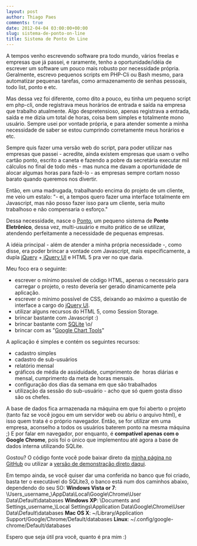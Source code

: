 ```yaml
---
layout: post
author: Thiago Paes
comments: true
date: 2012-04-04 03:00:00+00:00
slug: sistema-de-ponto-on-line
title: Sistema de Ponto On Line
---
```


A tempos venho escrevendo software pra todo mundo, vários freelas e empresas que já passei, e raramente, tenho a oportunidade/idéia de escrever um software um pouco mais robusto por necessidade própria. Geralmente, escrevo pequenos scripts em PHP-Cli ou Bash mesmo, para automatizar pequenas tarefas, como armazenamento de senhas pessoais, todo list, ponto e etc.

Mas dessa vez foi diferente, como dito a pouco, eu tinha um pequeno script em php-cli, onde registrava meus horários de entrada e saída na empresa que trabalho atualmente. Algo despretensioso, apenas registrava a entrada, saída e me dizia um total de horas, coisa bem simples e totalmente mono usuário. Sempre usei por vontade própria, e para atender somente a minha necessidade de saber se estou cumprindo corretamente meus horários e etc.

Sempre quis fazer uma versão web do script, para poder utilizar nas empresas que passei - acredite, ainda existem empresas que usam o velho cartão ponto, escrito a caneta e fazendo a pobre da secretária executar mil cálculos no final de todo mês - mas nunca me davam a oportunidade de alocar algumas horas para fazê-lo - as empresas sempre cortam nosso barato quando queremos nos divertir.

Então, em uma madrugada, trabalhando encima do projeto de um cliente, me veio um estalo: "- ei, a tempos quero fazer uma interface totalmente em Javascript, mas não posso fazer isso para um cliente, seria muito trabalhoso e não compensaria o esforço."

Dessa necessidade, nasce o [Ponto](http://mrprompt.hdfree.com.br/), um pequeno sistema de **Ponto Eletrônico**, dessa vez, multi-usuário e muito prático de se utilizar, atendendo perfeitamente a necessidade de pequenas empresas.

A idéia principal - além de atender a minha própria necessidade -, como disse, era poder brincar a vontade com Javascript, mais especificamente, a dupla [jQuery](http://jquery.com/) +[ jQuery UI](http://jqueryui.com/) e HTML 5 pra ver no que daria.

Meu foco era o seguinte:
- escrever o mínimo possível de código HTML, apenas o necessário para carregar o projeto, o resto deveria ser gerado dinamicamente pela aplicação.
- escrever o mínimo possível de CSS, deixando ao máximo a questão de interface a cargo do [jQuery UI](http://jqueryui.com/).
- utilizar alguns recursos do HTML 5, como Session Storage.
- brincar bastante com Javascript :)
- brincar bastante com [SQLite](http://sqlite.org/) \o/
- brincar com as "[Google Chart Tools](http://code.google.com/intl/pt-BR/apis/chart/)"

A aplicação é simples e contém os seguintes recursos:
- cadastro simples
- cadastro de sub-usuários
- relatório mensal
- gráficos de média de assiduidade, cumprimento de  horas diárias e mensal, cumprimento da meta de horas mensais.
- configuração dos dias da semana em que são trabalhados
- utilização da sessão do sub-usuário - acho que só quem gosta disso são os chefes.

A base de dados fica armazenada na máquina em que foi aberto o projeto (tanto faz se você jogou em um servidor web ou abriu o arquivo html), e isso quem trata é o próprio navegador. Então, se for utilizar em uma empresa, aconselho a todos os usuários baterem ponto na mesma máquina ;)
E por falar em navegador, por enquanto, é **compatível apenas com o Google Chrome**, pois foi o único que implementou até agora a base de dados interna utilizando SQLite.

Gostou? O código fonte você pode baixar direto da [minha página no GitHub](https://github.com/mrprompt/PontoEletronico) ou utilizar a [versão de demonstração direto daqui](http://mrprompt.hdfree.com.br/).

Em tempo ainda, se você quiser dar uma conferida no banco que foi criado, basta ter o executável do SQLite3, o banco está num dos caminhos abaixo, dependendo do seu SO:
**Windows Vista or 7**: \Users\_username_\AppData\Local\Google\Chrome\User Data\Default\databases
**Windows XP**: \Documents and Settings\_username_\Local Settings\Application Data\Google\Chrome\User Data\Default\databases
**Mac OS X**: ~/Library/Application Support/Google/Chrome/Default/databases
**Linux**: ~/.config/google-chrome/Default/databases






Espero que seja útil pra você, quanto é pra mim :)
